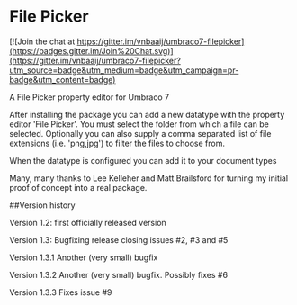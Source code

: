 # File Picker

[![Join the chat at https://gitter.im/vnbaaij/umbraco7-filepicker](https://badges.gitter.im/Join%20Chat.svg)](https://gitter.im/vnbaaij/umbraco7-filepicker?utm_source=badge&utm_medium=badge&utm_campaign=pr-badge&utm_content=badge)

A File Picker property editor for Umbraco 7

After installing the package you can add a new datatype with the property editor 'File Picker'. You must select the folder from which a file can be selected. Optionally you can also supply a comma separated list of file extensions (i.e. 'png,jpg') to filter the files to choose from.

When the datatype is configured you can add it to your document types

Many, many thanks to Lee Kelleher and Matt Brailsford for turning my initial proof of concept into a real package.

##Version history

Version 1.2: first officially released version

Version 1.3: Bugfixing release closing issues #2, #3 and #5

Version 1.3.1 Another (very small) bugfix

Version 1.3.2 Another (very small) bugfix. Possibly fixes #6

Version 1.3.3 Fixes issue #9
